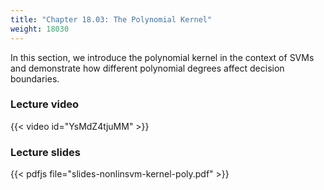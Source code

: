 ```yaml
---
title: "Chapter 18.03: The Polynomial Kernel"
weight: 18030
---
```

In this section, we introduce the polynomial kernel in the context of SVMs and demonstrate how different polynomial degrees affect decision boundaries.

<!--more-->

### Lecture video

{{< video id="YsMdZ4tjuMM" >}}

### Lecture slides

{{< pdfjs file="slides-nonlinsvm-kernel-poly.pdf" >}}
